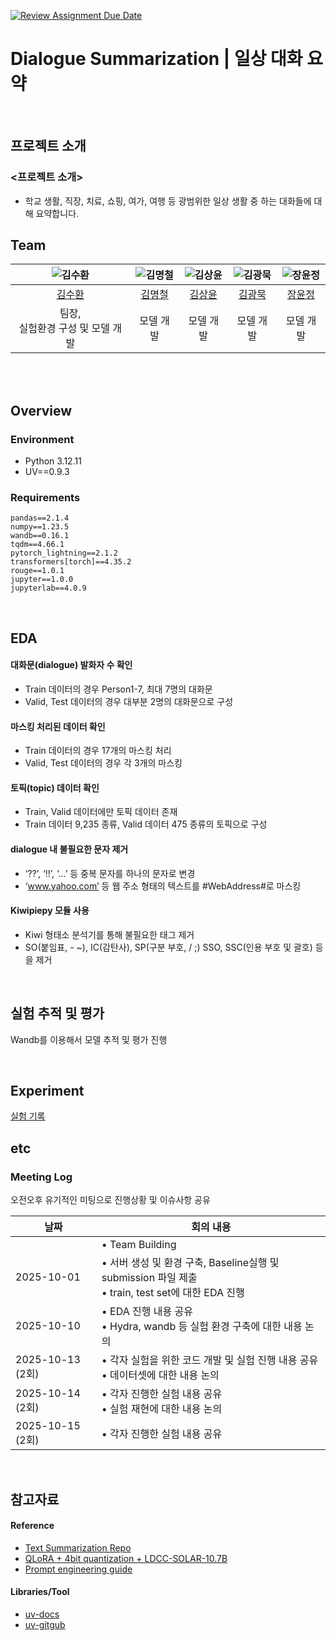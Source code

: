 [![Review Assignment Due Date](https://classroom.github.com/assets/deadline-readme-button-22041afd0340ce965d47ae6ef1cefeee28c7c493a6346c4f15d667ab976d596c.svg)](https://classroom.github.com/a/HS6nBbT4)
# Dialogue Summarization | 일상 대화 요약
<br>

## 프로젝트 소개

### <프로젝트 소개>

- 학교 생활, 직장, 치료, 쇼핑, 여가, 여행 등 광범위한 일상 생활 중 하는 대화들에 대해 요약합니다.

## Team

| ![김수환](https://github.com/user-attachments/assets/bfe05d23-81d0-4409-aca9-b1bb1fb5107f) | ![김명철](https://github.com/user-attachments/assets/0c545d12-539f-419d-816a-a0e4263cc0b2) | ![김상윤](https://github.com/user-attachments/assets/5bd23640-3d34-4292-bc81-e202136a1b6f) | ![김광묵](https://github.com/user-attachments/assets/5aee2fa3-df3c-4183-a780-f2028ad613ca) | ![장윤정](https://github.com/user-attachments/assets/bee0c0c4-ae06-4477-8ea6-a3cdaf2b00f8) |
| :--------------------------------------------------------------: | :--------------------------------------------------------------: | :--------------------------------------------------------------: | :--------------------------------------------------------------: | :--------------------------------------------------------------: |
|            [김수환](https://github.com/suhwankimkim)             |            [김명철](https://github.com/qpwpep)             |            [김상윤](https://github.com/94KSY)             |            [김광묵](https://github.com/JackFink)             |            [장윤정](https://github.com/yjjang06)             |
|                            팀장, <br>실험환경 구성 및 모델 개발                             |                            모델 개발                             |                            모델 개발                             |                            모델 개발                             |                            모델 개발                             |

<br>

<br>

## Overview

### Environment

- Python 3.12.11
- UV==0.9.3

### Requirements

```
pandas==2.1.4
numpy==1.23.5
wandb==0.16.1
tqdm==4.66.1
pytorch_lightning==2.1.2
transformers[torch]==4.35.2
rouge==1.0.1
jupyter==1.0.0
jupyterlab==4.0.9
```

<br>

## EDA

#### 대화문(dialogue) 발화자 수 확인

- Train 데이터의 경우 Person1-7, 최대 7명의 대화문
- Valid, Test 데이터의 경우 대부분 2명의 대화문으로 구성

#### 마스킹 처리된 데이터 확인

- Train 데이터의 경우 17개의 마스킹 처리
- Valid, Test 데이터의 경우 각 3개의 마스킹

#### 토픽(topic) 데이터 확인

- Train, Valid 데이터에만 토픽 데이터 존재
- Train 데이터 9,235 종류, Valid 데이터 475 종류의 토픽으로 구성

#### dialogue 내 불필요한 문자 제거

- ‘??’, ‘!!’, ‘...’ 등 중복 문자를 하나의 문자로 변경
- ‘www.yahoo.com’ 등 웹 주소 형태의 텍스트를 #WebAddress#로 마스킹

#### Kiwipiepy 모듈 사용

- Kiwi 형태소 분석기를 통해 불필요한 태그 제거
- SO(붙임표, - ~), IC(감탄사), SP(구분 부호, / ;) SSO, SSC(인용 부호 및 괄호) 등을 제거

<br>

## 실험 추적 및 평가
Wandb를 이용해서 모델 추적 및 평가 진행

<br>

## Experiment

[실험 기록](https://docs.google.com/spreadsheets/d/14OCF-IG1Ow3Q75yJ32m3QmpuRJgbQS-B4O3NNMDZAYU/edit?gid=0#gid=0)

## etc

### Meeting Log
오전오후 유기적인 미팅으로 진행상황 및 이슈사항 공유

|날짜|회의 내용|
|-----|-----|
||• Team Building|
|2025-10-01|• 서버 생성 및 환경 구축, Baseline실행 및 submission 파일 제출<br>• train, test set에 대한 EDA 진행|
|2025-10-10|• EDA 진행 내용 공유<br>• Hydra, wandb 등 실험 환경 구축에 대한 내용 논의|
|2025-10-13 (2회)|• 각자 실험을 위한 코드 개발 및 실험 진행 내용 공유<br>• 데이터셋에 대한 내용 논의|
|2025-10-14 (2회)|• 각자 진행한 실험 내용 공유<br>• 실험 재현에 대한 내용 논의|
|2025-10-15 (2회)|• 각자 진행한 실험 내용 공유|

<br>


## 참고자료

#### Reference
- [Text Summarization Repo](https://github.com/uoneway/Text-Summarization-Repo)
- [QLoRA + 4bit quantization + LDCC-SOLAR-10.7B](https://dacon.io/en/competitions/official/236216/codeshare/9692)
- [Prompt engineering guide](https://www.promptingguide.ai/kr)

#### Libraries/Tool
- [uv-docs](https://docs.astral.sh/uv/)
- [uv-gitgub](https://github.com/astral-sh/uv)
